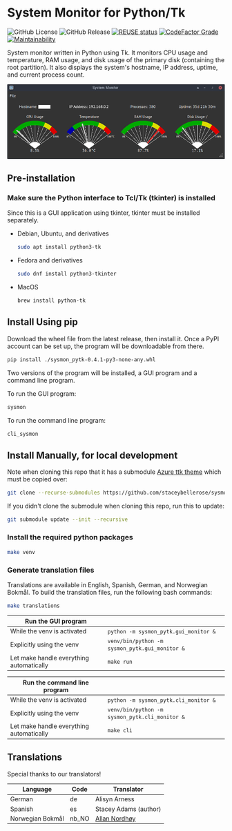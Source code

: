 # System Monitor for Python/Tk

<!--
SPDX-FileCopyrightText: © 2024 Stacey Adams <stacey.belle.rose@gmail.com>

SPDX-License-Identifier: MIT
-->

![GitHub License](https://img.shields.io/github/license/staceybellerose/sysmon-pytk?color=7C4DFF)
![GitHub Release](https://img.shields.io/github/v/release/staceybellerose/sysmon-pytk)
[![REUSE status](https://api.reuse.software/badge/github.com/staceybellerose/sysmon-pytk)](https://api.reuse.software/info/github.com/staceybellerose/sysmon-pytk)
[![CodeFactor Grade](https://img.shields.io/codefactor/grade/github/staceybellerose/sysmon-pytk?logo=codefactor)](https://www.codefactor.io/repository/github/staceybellerose/sysmon-pytk)
[![Maintainability](https://api.codeclimate.com/v1/badges/556c93bf800d0d58e7e4/maintainability)](https://codeclimate.com/github/staceybellerose/sysmon-pytk/maintainability)

System monitor written in Python using Tk. It monitors CPU usage and
temperature, RAM usage, and disk usage of the primary disk (containing the
root partition). It also displays the system's hostname, IP address, uptime,
and current process count.

![Main Window](images/main_window.png)

## Pre-installation

### Make sure the Python interface to Tcl/Tk (tkinter) is installed

Since this is a GUI application using tkinter, tkinter must be installed
separately.

* Debian, Ubuntu, and derivatives

    ```bash
    sudo apt install python3-tk
    ```

* Fedora and derivatives

    ```bash
    sudo dnf install python3-tkinter
    ```

* MacOS

    ```bash
    brew install python-tk
    ```

## Install Using pip

Download the wheel file from the latest release, then install it. Once a PyPI
account can be set up, the program will be downloadable from there.

```bash
pip install ./sysmon_pytk-0.4.1-py3-none-any.whl
```

Two versions of the program will be installed, a GUI program and a command line
program.

To run the GUI program:

```bash
sysmon
```

To run the command line program:

```bash
cli_sysmon
```

## Install Manually, for local development

Note when cloning this repo that it has a submodule
[Azure ttk theme](https://github.com/rdbende/Azure-ttk-theme)
which must be copied over:

```bash
git clone --recurse-submodules https://github.com/staceybellerose/sysmon-pytk.git
```

If you didn't clone the submodule when cloning this repo, run this to update:

```bash
git submodule update --init --recursive
```

### Install the required python packages

```bash
make venv
```

### Generate translation files

Translations are available in English, Spanish, German, and Norwegian Bokmål.
To build the translation files, run the following bash commands:

```bash
make translations
```

| Run the GUI program | |
|-|-|
| While the venv is activated | `python -m sysmon_pytk.gui_monitor &` |
| Explicitly using the venv | `venv/bin/python -m sysmon_pytk.gui_monitor &` |
| Let make handle everything automatically | `make run` |

| Run the command line program | |
|-|-|
| While the venv is activated | `python -m sysmon_pytk.cli_monitor &` |
| Explicitly using the venv | `venv/bin/python -m sysmon_pytk.cli_monitor &` |
| Let make handle everything automatically | `make cli` |

## Translations

Special thanks to our translators!

| Language         | Code  | Translator |
|------------------|-------|------------|
| German           | de    | Alisyn Arness |
| Spanish          | es    | Stacey Adams (author) |
| Norwegian Bokmål | nb_NO | [Allan Nordhøy](https://github.com/comradekingu) |
